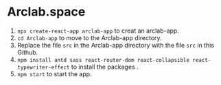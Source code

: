 # Arclab.space
1) `npx create-react-app arclab-app` to creat an arclab-app.
2) `cd Arclab-app` to move to the Arclab-app directory.
3) Replace the file `src` in the Arclab-app directory with the file `src` in this Github.
4) `npm install antd sass react-router-dom react-collapsible react-typewriter-effect` to install the packages .
5) `npm start` to start the app.
